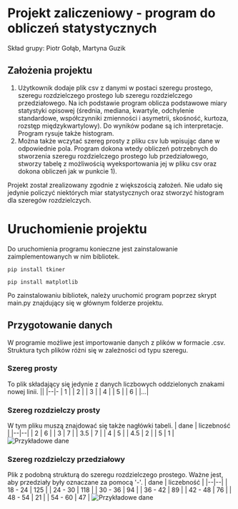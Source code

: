 ﻿# Projekt zaliczeniowy - program do obliczeń statystycznych
Skład grupy: Piotr Gołąb, Martyna Guzik
## Założenia projektu
1.  Użytkownik dodaje plik csv z danymi w postaci szeregu prostego, szeregu rozdzielczego prostego lub szeregu rozdzielczego przedziałowego. Na ich podstawie program oblicza podstawowe miary statystyki opisowej (średnia, mediana, kwartyle, odchylenie standardowe, współczynniki zmienności i asymetrii, skośność, kurtoza, rozstęp międzykwartylowy). Do  wyników podane są ich interpretacje. Program rysuje także histogram.
2.  Można także wczytać szereg prosty z pliku csv lub wpisując dane w odpowiednie pola. Program dokona wtedy obliczeń potrzebnych do stworzenia szeregu rozdzielczego prostego lub przedziałowego, stworzy tabelę z możliwością wyeksportowania jej w pliku csv oraz dokona obliczeń jak w punkcie 1).

Projekt został zrealizowany zgodnie z większością założeń. Nie udało się jedynie policzyć niektórych miar statystycznych oraz stworzyć histogram dla szeregów rozdzielczych. 
# Uruchomienie projektu
Do uruchomienia programu konieczne jest zainstalowanie zaimplementowanych w nim bibliotek.

    pip install tkiner

    pip install matplotlib
Po zainstalowaniu bibliotek, należy uruchomić program poprzez skrypt main.py znajdujący się w głównym folderze projektu.
## Przygotowanie danych

W programie możliwe jest importowanie danych z plików w formacie .csv. Struktura tych plików różni się w zależności od typu szeregu.

### Szereg prosty
To plik składający się jedynie z danych liczbowych oddzielonych znakami nowej linii.
||
|--|-
| 1 | 
| 2 |
| 3 | 
| 4 |
| 5 | 
| 6 |
|...| 
### Szereg rozdzielczy prosty
W tym pliku muszą znajdować się także nagłówki tabeli.
| dane | liczebność |
|--|--|
| 2 | 6 |
| 3 | 7 |
| 3.5 | 7 |
| 4 | 5 |
| 4.5 | 2 |
| 5 | 1 |
![Przykładowe dane](https://i.imgur.com/CYbGAeF.png)
### Szereg rozdzielczy przedziałowy
Plik z podobną strukturą do szeregu rozdzielczego prostego. Ważne jest, aby przedziały były oznaczane za pomocą '-'.
| dane | liczebność |
|--|--|
| 18 - 24 | 125 |
| 24 - 30 | 118 |
| 30 - 36 | 94 |
| 36 - 42 | 89 |
| 42 - 48 | 76 |
| 48 - 54 | 21 |
| 54 - 60 | 47 |
![Przykładowe dane](https://i.imgur.com/vUY5HZW.png)

